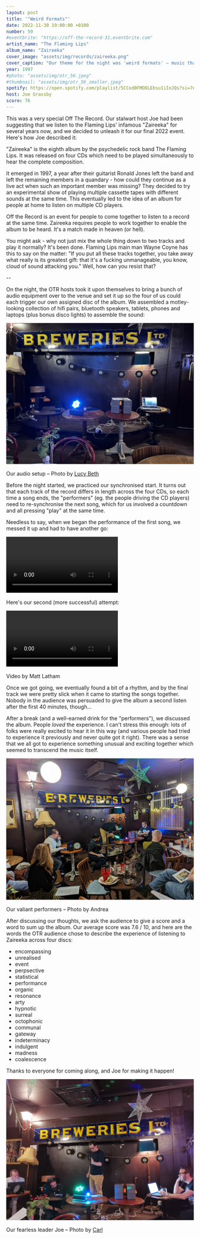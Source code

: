 ```yaml
---
layout: post
title: '"Weird Formats"'
date: 2022-11-30 19:00:00 +0100
number: 59
#eventbrite: "https://off-the-record-31.eventbrite.com"
artist_name: "The Flaming Lips"
album_name: "Zaireeka"
cover_image: "assets/img/records/zaireeka.png"
cover_caption: "Our theme for the night was 'weird formats' – music that got released in a less-than-standard way"
year: 1997
#photo: "assets/img/otr_56.jpeg"
#thumbnail: "assets/img/otr_56_smaller.jpeg"
spotify: https://open.spotify.com/playlist/5CCod0FMOOLEbsu1iIoJQs?si=7e65e223893741c8
host: Joe Grassby
score: 76
---
```


This was a very special Off The Record. Our stalwart host Joe had been suggesting that we listen to the Flaming Lips' infamous "Zaireeka" for several years now, and we decided to unleash it for our final 2022 event. Here's how Joe described it:

"Zaireeka" is the eighth album by the psychedelic rock band The Flaming Lips. It was released on four CDs which need to be played simultaneously to hear the complete composition.

It emerged in 1997, a year after their guitarist Ronald Jones left the band and left the remaining members in a quandary - how could they continue as a live act when such an important member was missing? They decided to try an experimental show of playing multiple cassette tapes with different sounds at the same time. This eventually led to the idea of an album for people at home to listen on multiple CD players.

Off the Record is an event for people to come together to listen to a record at the same time. Zaireeka requires people to work together to enable the album to be heard. It's a match made in heaven (or hell).

You might ask - why not just mix the whole thing down to two tracks and play it normally? It's been done. Flaming Lips main man Wayne Coyne has this to say on the matter: "If you put all these tracks together, you take away what really is its greatest gift: that it's a fucking unmanageable, you know, cloud of sound attacking you." Well, how can you resist that?

--

On the night, the OTR hosts took it upon themselves to bring a bunch of audio equipment over to the venue and set it up so the four of us could each trigger our own assigned disc of the album. We assembled a motley-looking collection of hifi pairs, bluetooth speakers, tablets, phones and laptops (plus bonus disco lights) to assemble the sound:

![Our audio setup](/assets/img/zaireeka/lucy-1.jpeg)
<p class="caption">Our audio setup – Photo by <a href="https://twitter.com/TeaKittyLB/status/1598113083423338497">Lucy Beth</a></p>

Before the night started, we practiced our synchronised start. It turns out that each track of the record differs in length across the four CDs, so each time a song ends, the "performers" (eg. the people driving the CD players) need to re-synchronise the next song, which for us involved a countdown and all pressing "play" at the same time.

Needless to say, when we began the performance of the first song, we messed it up and had to have another go:

<video controls style="max-width: 500px;">
  <source src="/assets/img/zaireeka/first-attempt.mp4" type="video/mp4">
  Your browser does not support the video tag.
</video>

Here's our second (more successful) attempt:

<video controls style="max-width: 500px;">
  <source src="/assets/img/zaireeka/v2.mp4" type="video/mp4">
  Your browser does not support the video tag.
</video>
<p class="caption">Video by Matt Latham</p>

Once we got going, we eventually found a bit of a rhythm, and by the final track we were pretty slick when it came to starting the songs together. Nobody in the audience was persuaded to give the album a second listen after the first 40 minutes, though...

After a break (and a well-earned drink for the "performers"), we discussed the album. People *loved* the experience. I can't stress this enough: lots of folks were really excited to hear it in this way (and various people had tried to experience it previously and never quite got it right). There was a sense that we all got to experience something unusual and exciting together which seemed to transcend the music itself.

![Our valiant performers](/assets/img/zaireeka/andrea.jpeg)
<p class="caption">Our valiant performers – Photo by Andrea</p>

After discussing our thoughts, we ask the audience to give a score and a word to sum up the album. Our average score was 7.6 / 10, and here are the words the OTR audience chose to describe the experience of listening to Zaireeka across four discs:

- encompassing
- unrealised
- event
- perpsective
- statistical
- performance
- organic
- resonance
- arty
- hypnotic
- surreal
- octophonic
- communal
- gateway
- indeterminacy
- indulgent
- madness
- coalescence

Thanks to everyone for coming along, and Joe for making it happen!

![Our fearless leader Joe](/assets/img/zaireeka/carl.jpeg)
<p class="caption">Our fearless leader Joe – Photo by <a href="https://twitter.com/Carljoesbury/status/1598056560722587648">Carl</a></p>
